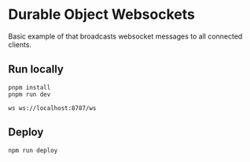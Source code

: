 # Durable Object Websockets

Basic example of that broadcasts websocket messages to all connected clients.

## Run locally

```
pnpm install
pnpm run dev
```

```
ws ws://localhost:8787/ws
```

## Deploy

```
npm run deploy
```
